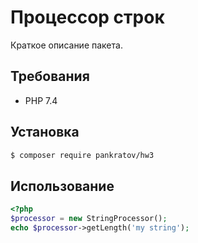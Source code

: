 # Процессор строк

Краткое описание пакета.

## Требования

- PHP 7.4

## Установка

```bash
$ composer require pankratov/hw3
```

## Использование

```php
<?php
$processor = new StringProcessor();
echo $processor->getLength('my string'); 
```
